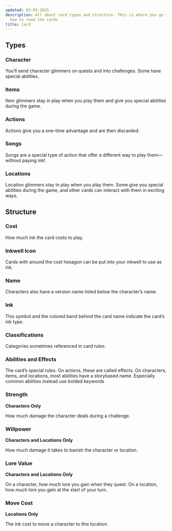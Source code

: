 ```yaml
---
updated: 03-03-2025
description: All about card types and structure. This is where you go to learn
  how to read the cards
title: Card
---
```


## Types

### Character

You’ll send character glimmers on quests and into challenges. Some have special abilities.

### Items

Item glimmers stay in play when you play them and give you special abilities during the game.

### Actions

Actions give you a one-time advantage and are then discarded.

### Songs

Songs are a special type of action that offer a different way to play them—without paying ink!

### Locations

Location glimmers stay in play when you play them. Some give you special abilities during the game, and other cards can interact with them in exciting ways.

## Structure

### Cost

How much ink the card costs to play.

### Inkwell Icon

Cards with around the cost hexagon can be put into your inkwell to use as ink.

### Name

Characters also have a version name listed below the character’s name.

### Ink

This symbol and the colored band behind the card name indicate the card’s ink type.

### Classifications

Categories sometimes referenced in card rules.

### Abilities and Effects

The card’s special rules. On actions, these are called effects. On characters, items, and locations, most abilities have a storybased name. Especially common abilities instead use bolded keywords

### Strength

**Characters Only**

How much damage the character deals during a challenge.

### Willpower

**Characters and Locations Only**

How much damage it takes to banish the character or location.

### Lore Value

**Characters and Locations Only**

On a character, how much lore you gain when they quest. On a location, how much lore you gain at the start of your turn.

### Move Cost

**Locations Only**

The ink cost to move a character to this location.
